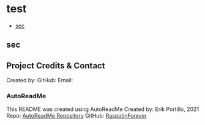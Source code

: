 # test
- [sec](#sec)


## sec
## Project Credits & Contact
Created by: 
GitHub: 
Email: 

### AutoReadMe
This README was created using AutoReadMe
Created by: Erik Portillo, 2021
Repo: [AutoReadMe Repository](https://github.com/rasputinforever/Auto-ReadMe)
GitHub: [RasputinForever](https://github.com/rasputinforever)
